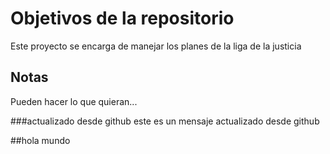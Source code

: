 # Objetivos de la repositorio

Este proyecto se encarga de manejar los planes de la liga de la justicia


## Notas
Pueden hacer lo que quieran...

###actualizado desde github
este es un mensaje actualizado desde github

##hola mundo

